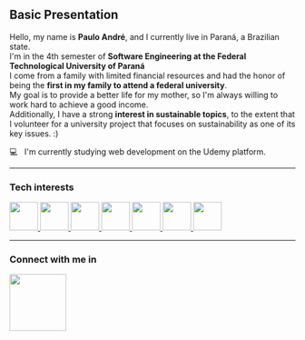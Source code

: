 <html>
    <body>
        <h2>Basic Presentation</h2>
        <p>
            Hello, my name is <strong>Paulo André</strong>, and I currently live in Paraná, a Brazilian state. 
            <br>
            I'm in the 4th semester of <strong>Software Engineering at the Federal Technological University of Paraná</strong>
            <br>
            I come from a family with limited financial resources and had the honor of being the <strong>first in my family to 
            attend a federal university</strong>. 
            <br>
            My goal is to provide a better life for my mother, so I'm always willing to work hard to achieve a good income. 
            <br>
            Additionally, I have a strong <strong>interest in sustainable topics</strong>, to the extent that I volunteer for a 
            university project that focuses on sustainability as one of its key issues. :)
        </p>
        <p>
            💻 &nbsp I'm currently studying web development on the Udemy platform.
        </p>
        <hr>
        <h3>Tech interests</h3>
        <span>
            <a href="https://github.com/pauloandre7/"> 
                <img src="https://cdn.jsdelivr.net/gh/devicons/devicon/icons/html5/html5-original.svg" width="50px"/>
            </a>
        </span>
        <span>
            <a href="https://github.com/pauloandre7/"> 
                <img src="https://cdn.jsdelivr.net/gh/devicons/devicon/icons/css3/css3-original.svg" width="50px"/>
            </a>
        </span>
        <span>
            <a href="https://github.com/pauloandre7/"> 
                <img src="https://cdn.jsdelivr.net/gh/devicons/devicon/icons/python/python-original-wordmark.svg" width="50px"/>
            </a>
            </span>
        <span>
            <a href="https://github.com/pauloandre7/"> 
                <img src="https://cdn.jsdelivr.net/gh/devicons/devicon/icons/c/c-original.svg" width="50px"/>
            </a>    
        </span>
        <span>
            <a href="https://github.com/pauloandre7/"> 
                <img src="https://cdn.jsdelivr.net/gh/devicons/devicon/icons/mysql/mysql-original-wordmark.svg" width="50px"/>
            </a>
        </span>
        <span>
            <a href="https://github.com/pauloandre7/"> 
                <img src="https://cdn.jsdelivr.net/gh/devicons/devicon/icons/postgresql/postgresql-original-wordmark.svg" width="50px"/>
            </a>
        </span>
        <span>
            <a href="https://github.com/pauloandre7/"> 
                <img src="https://cdn.jsdelivr.net/gh/devicons/devicon/icons/dotnetcore/dotnetcore-original.svg" width="50px"/>
            </a>    
        </span>
        <hr>
        <h3>Connect with me in</h4>
            <p>
                <a href="https://www.linkedin.com/in/paulo07122001/">
                    <img src="https://cdn.jsdelivr.net/gh/devicons/devicon/icons/linkedin/linkedin-original.svg" width="100px"/>
                </a>
            </p>
    </body>
</html>
